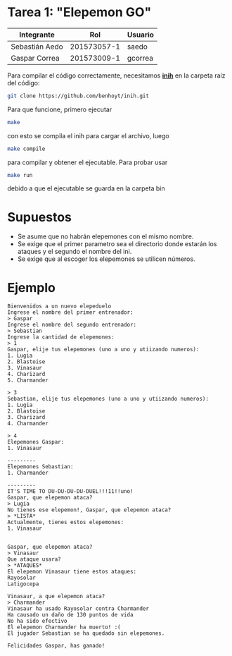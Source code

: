 # Tarea 1: "Elepemon GO"

|Integrante|Rol|Usuario|
|----|----|----|
| Sebastián Aedo |201573057-1|saedo|
| Gaspar Correa |201573009-1|gcorrea|

Para compilar el código correctamente, necesitamos [**inih**](https://github.com/benhoyt/inih) en la carpeta raíz del código:
```bash
git clone https://github.com/benhoyt/inih.git
```

Para que funcione, primero ejecutar
```bash
make
```
con esto se compila el inih para cargar el archivo, luego
```bash
make compile
```

para compilar y obtener el ejecutable. Para probar usar
```bash
make run
```
debido a que el ejecutable se guarda en la carpeta bin

# Supuestos

* Se asume que no habrán elepemones con el mismo nombre.
* Se exige que el primer parametro sea el directorio donde estarán los ataques y el segundo el nombre del ini.
* Se exige que al escoger los elepemones se utilicen números.

# Ejemplo
```
Bienvenidos a un nuevo elepeduelo
Ingrese el nombre del primer entrenador: 
> Gaspar
Ingrese el nombre del segundo entrenador: 
> Sebastian
Ingrese la cantidad de elepemones:
> 1
Gaspar, elije tus elepemones (uno a uno y utiizando numeros):
1. Lugia
2. Blastoise
3. Vinasaur
4. Charizard
5. Charmander

> 3
Sebastian, elije tus elepemones (uno a uno y utiizando numeros):
1. Lugia
2. Blastoise
3. Charizard
4. Charmander

> 4
Elepemones Gaspar:
1. Vinasaur

---------
Elepemones Sebastian:
1. Charmander

---------
IT'S TIME TO DU-DU-DU-DU-DUEL!!!11!!uno!
Gaspar, que elepemon ataca?
> Lugia
No tienes ese elepemon!, Gaspar, que elepemon ataca?
> *LISTA* 
Actualmente, tienes estos elepemones:
1. Vinasaur


Gaspar, que elepemon ataca?
> Vinasaur
Que ataque usara?
> *ATAQUES*
El elepemon Vinasaur tiene estos ataques:
Rayosolar
Latigocepa

Vinasaur, a que elepemon ataca?
> Charmander
Vinasaur ha usado Rayosolar contra Charmander
Ha causado un daño de 130 puntos de vida
No ha sido efectivo
El elepemon Charmander ha muerto! :(
El jugador Sebastian se ha quedado sin elepemones.

Felicidades Gaspar, has ganado!

```

